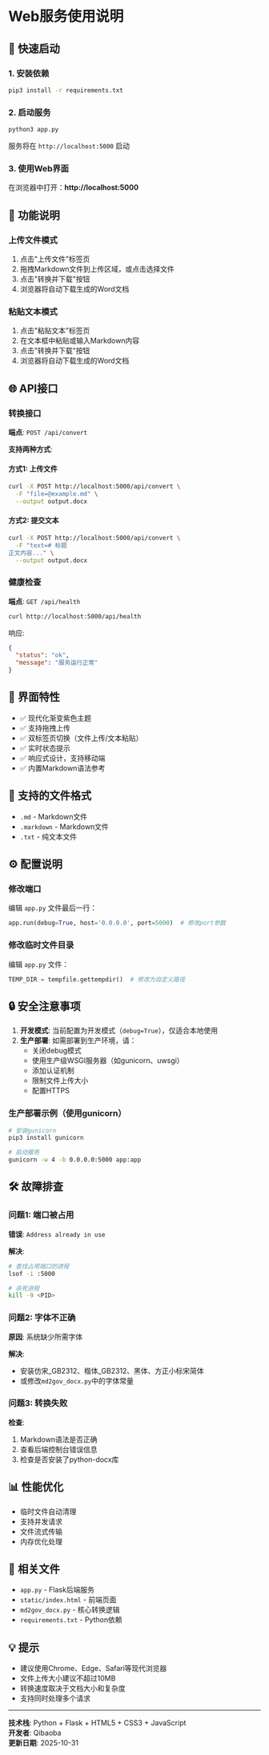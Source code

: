 # Web服务使用说明

## 🚀 快速启动

### 1. 安装依赖

```bash
pip3 install -r requirements.txt
```

### 2. 启动服务

```bash
python3 app.py
```

服务将在 `http://localhost:5000` 启动

### 3. 使用Web界面

在浏览器中打开：**http://localhost:5000**

## 📱 功能说明

### 上传文件模式
1. 点击"上传文件"标签页
2. 拖拽Markdown文件到上传区域，或点击选择文件
3. 点击"转换并下载"按钮
4. 浏览器将自动下载生成的Word文档

### 粘贴文本模式
1. 点击"粘贴文本"标签页
2. 在文本框中粘贴或输入Markdown内容
3. 点击"转换并下载"按钮
4. 浏览器将自动下载生成的Word文档

## 🌐 API接口

### 转换接口

**端点**: `POST /api/convert`

**支持两种方式**:

#### 方式1: 上传文件
```bash
curl -X POST http://localhost:5000/api/convert \
  -F "file=@example.md" \
  --output output.docx
```

#### 方式2: 提交文本
```bash
curl -X POST http://localhost:5000/api/convert \
  -F "text=# 标题
正文内容..." \
  --output output.docx
```

### 健康检查

**端点**: `GET /api/health`

```bash
curl http://localhost:5000/api/health
```

响应:
```json
{
  "status": "ok",
  "message": "服务运行正常"
}
```

## 🎨 界面特性

- ✅ 现代化渐变紫色主题
- ✅ 支持拖拽上传
- ✅ 双标签页切换（文件上传/文本粘贴）
- ✅ 实时状态提示
- ✅ 响应式设计，支持移动端
- ✅ 内置Markdown语法参考

## 📝 支持的文件格式

- `.md` - Markdown文件
- `.markdown` - Markdown文件
- `.txt` - 纯文本文件

## ⚙️ 配置说明

### 修改端口

编辑 `app.py` 文件最后一行：

```python
app.run(debug=True, host='0.0.0.0', port=5000)  # 修改port参数
```

### 修改临时文件目录

编辑 `app.py` 文件：

```python
TEMP_DIR = tempfile.gettempdir()  # 修改为自定义路径
```

## 🔒 安全注意事项

1. **开发模式**: 当前配置为开发模式（`debug=True`），仅适合本地使用
2. **生产部署**: 如需部署到生产环境，请：
   - 关闭debug模式
   - 使用生产级WSGI服务器（如gunicorn、uwsgi）
   - 添加认证机制
   - 限制文件上传大小
   - 配置HTTPS

### 生产部署示例（使用gunicorn）

```bash
# 安装gunicorn
pip3 install gunicorn

# 启动服务
gunicorn -w 4 -b 0.0.0.0:5000 app:app
```

## 🛠️ 故障排查

### 问题1: 端口被占用

**错误**: `Address already in use`

**解决**:
```bash
# 查找占用端口的进程
lsof -i :5000

# 杀死进程
kill -9 <PID>
```

### 问题2: 字体不正确

**原因**: 系统缺少所需字体

**解决**: 
- 安装仿宋_GB2312、楷体_GB2312、黑体、方正小标宋简体
- 或修改`md2gov_docx.py`中的字体常量

### 问题3: 转换失败

**检查**:
1. Markdown语法是否正确
2. 查看后端控制台错误信息
3. 检查是否安装了python-docx库

## 📊 性能优化

- 临时文件自动清理
- 支持并发请求
- 文件流式传输
- 内存优化处理

## 🔗 相关文件

- `app.py` - Flask后端服务
- `static/index.html` - 前端页面
- `md2gov_docx.py` - 核心转换逻辑
- `requirements.txt` - Python依赖

## 💡 提示

- 建议使用Chrome、Edge、Safari等现代浏览器
- 文件上传大小建议不超过10MB
- 转换速度取决于文档大小和复杂度
- 支持同时处理多个请求

---

**技术栈**: Python + Flask + HTML5 + CSS3 + JavaScript  
**开发者**: Qibaoba  
**更新日期**: 2025-10-31
